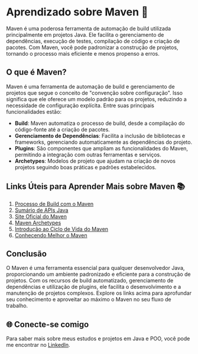 # Aprendizado sobre Maven 🚀

Maven é uma poderosa ferramenta de automação de build utilizada principalmente em projetos Java. Ele facilita o gerenciamento de dependências, execução de testes, compilação de código e criação de pacotes. Com Maven, você pode padronizar a construção de projetos, tornando o processo mais eficiente e menos propenso a erros.

## O que é Maven?

Maven é uma ferramenta de automação de build e gerenciamento de projetos que segue o conceito de "convenção sobre configuração". Isso significa que ele oferece um modelo padrão para os projetos, reduzindo a necessidade de configuração explícita. Entre suas principais funcionalidades estão:

- **Build**: Maven automatiza o processo de build, desde a compilação do código-fonte até a criação de pacotes.
- **Gerenciamento de Dependências**: Facilita a inclusão de bibliotecas e frameworks, gerenciando automaticamente as dependências do projeto.
- **Plugins**: São componentes que ampliam as funcionalidades do Maven, permitindo a integração com outras ferramentas e serviços.
- **Archetypes**: Modelos de projeto que ajudam na criação de novos projetos seguindo boas práticas e padrões estabelecidos.

## Links Úteis para Aprender Mais sobre Maven 📚

1. [Processo de Build com o Maven](https://www.alura.com.br/artigos/processo-de-build-com-o-maven)
2. [Sumário de APIs Java](https://www.casadocodigo.com.br/pages/sumario-apis-java)
3. [Site Oficial do Maven](https://maven.apache.org/)
4. [Maven Archetypes](https://maven.apache.org/archetypes/index.html)
5. [Introdução ao Ciclo de Vida do Maven](https://maven.apache.org/guides/introduction/introduction-to-the-lifecycle.html#lifecycle-reference)
6. [Conhecendo Melhor o Maven](https://www.alura.com.br/artigos/conhecendo-melhor-maven)

## Conclusão

O Maven é uma ferramenta essencial para qualquer desenvolvedor Java, proporcionando um ambiente padronizado e eficiente para a construção de projetos. Com os recursos de build automatizado, gerenciamento de dependências e utilização de plugins, ele facilita o desenvolvimento e a manutenção de projetos complexos. Explore os links acima para aprofundar seu conhecimento e aproveitar ao máximo o Maven no seu fluxo de trabalho.

## 🌐 Conecte-se comigo

Para saber mais sobre meus estudos e projetos em Java e POO, você pode me encontrar no [LinkedIn](https://www.linkedin.com/in/joao-pedro-gon%C3%A7alves-viana-de-souza-a33a84242/).
